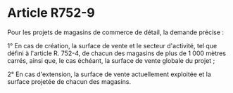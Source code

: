# Article R752-9

Pour les projets de magasins de commerce de détail, la demande précise :

1° En cas de création, la surface de vente et le secteur d'activité, tel que défini à l'article R. 752-4, de chacun des magasins de plus de 1 000 mètres carrés, ainsi que, le cas échéant, la surface de vente globale du projet ;

2° En cas d'extension, la surface de vente actuellement exploitée et la surface projetée de chacun des magasins.
